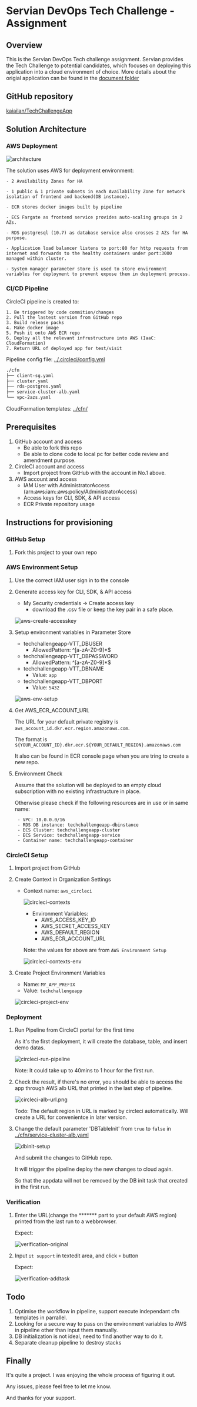 # Servian DevOps Tech Challenge - Assignment

## Overview

This is the Servian DevOps Tech challenge assignment. Servian provides the Tech Challenge to potential candidates, which focuses on deploying this application into a cloud environment of choice. More details about the origial application can be found in the [document folder](../doc/readme.md)

## GitHub repository

[kaiailan/TechChallengeApp](https://github.com/kaiailan/TechChallengeApp)

## Solution Architecture

### AWS Deployment

![architecture](images/architecture.png)

The solution uses AWS for deployment environment:
    
    - 2 Availability Zones for HA

    - 1 public & 1 private subnets in each Availability Zone for network isolation of frontend and backend(DB instance).

    - ECR stores docker images built by pipeline

    - ECS Fargate as frontend service provides auto-scaling groups in 2 AZs. 

    - RDS postgresql (10.7) as database service also crosses 2 AZs for HA purpose. 

    - Application load balancer listens to port:80 for http requests from internet and forwards to the healthy containers under port:3000 managed within cluster. 

    - System manager parameter store is used to store environment variables for deployment to prevent expose them in deployment process.

### CI/CD Pipeline

CircleCI pipeline is created to:

    1. Be triggered by code commition/changes
    2. Pull the lastest version from GitHub repo
    3. Build release packs 
    4. Make docker image
    5. Push it onto AWS ECR repo
    6. Deploy all the relevant infrustructure into AWS (IaaC: CloudFormation)
    7. Return URL of deployed app for test/visit

Pipeline config file: [../.circleci/config.yml](../.circleci/config.yml)

```sh
./cfn
├── client-sg.yaml
├── cluster.yaml
├── rds-postgres.yaml
├── service-cluster-alb.yaml
└── vpc-2azs.yaml
```

CloudFormation templates: [../cfn/](../cfn/)

## Prerequisites

1. GitHub account and access
    - Be able to fork this repo
    - Be able to clone code to local pc for better code review and amendment purpose.
2. CircleCI account and access
    - Import project from GitHub with the account in No.1 above.
3. AWS account and access
    - IAM User with AdministratorAccess (arn:aws:iam::aws:policy/AdministratorAccess)
    - Access keys for CLI, SDK, & API access
    - ECR Private repository usage

## Instructions for provisioning

### GitHub Setup

1. Fork this project to your own repo

### AWS Environment Setup

1. Use the correct IAM user sign in to the console

2. Generate access key for CLI, SDK, & API access
    - My Security credentials -> Create access key
        - download the .csv file or keep the key pair in a safe place.

    ![aws-create-accesskey](images/aws-create-accesskey.png)

3. Setup environment variables in Parameter Store

    - techchallengeapp-VTT_DBUSER
        - AllowedPattern: ^[a-zA-Z0-9]*$
    - techchallengeapp-VTT_DBPASSWORD
        - AllowedPattern: ^[a-zA-Z0-9]*$
    - techchallengeapp-VTT_DBNAME
        - Value: `app`
    - techchallengeapp-VTT_DBPORT
        - Value: `5432`

    ![aws-env-setup](images/aws-env-setup.png)

4. Get AWS_ECR_ACCOUNT_URL

    The URL for your default private registry is `aws_account_id.dkr.ecr.region.amazonaws.com`.

    The format is `${YOUR_ACCOUNT_ID}.dkr.ecr.${YOUR_DEFAULT_REGION}.amazonaws.com`

    It also can be found in ECR console page when you are tring to create a new repo.

5. Environment Check 

    Assume that the solution will be deployed to an empty cloud subscription with no existing infrastructure in place.

    Otherwise please check if the following resources are in use or in same name:

        - VPC: 10.0.0.0/16
        - RDS DB instance: techchallengeapp-dbinstance
        - ECS Cluster: techchallengeapp-cluster
        - ECS Service: techchallengeapp-service
        - Container name: techchallengeapp-container

### CircleCI Setup

1. Import project from GitHub 
2. Create Context in Organization Settings
    - Context name: `aws_circleci`

        ![circleci-contexts](images/circleci-contexts.png)
        
        - Environment Variables:
            - AWS_ACCESS_KEY_ID
            - AWS_SECRET_ACCESS_KEY
            - AWS_DEFAULT_REGION
            - AWS_ECR_ACCOUNT_URL

        Note: the values for above are from `AWS Environment Setup`
        
        ![circleci-contexts-env](images/circleci-contexts-env.png)

3. Create Project Environment Variables
    - Name: `MY_APP_PREFIX`
    - Value: `techchallengeapp`

    ![circleci-project-env](images/circleci-project-env.png)

### Deployment

1.  Run Pipeline from CircleCI portal for the first time

    As it's the first deployment, it will create the database, table, and insert demo datas.

    ![circleci-run-pipeline](images/circleci-run-pipeline.png)

    Note: It could take up to 40mins to 1 hour for the first run.

2.  Check the result, if there's no error, you should be able to access the app through AWS alb URL that printed in the last step of pipeline.

    ![circleci-alb-url.png](images/circleci-alb-url.png)

    Todo: The default region in URL is marked by circleci automatically. Will create a URL for convenientce in later version.

3.  Change the default parameter 'DBTableInit' from `true` to `false` in [../cfn/service-cluster-alb.yaml](../cfn/service-cluster-alb.yaml)

    ![dbinit-setup](images/dbinit-setup-false.png)

    And submit the changes to GitHub repo. 

    It will trigger the pipeline deploy the new changes to cloud again. 

    So that the appdata will not be removed by the DB init task that created in the first run.

### Verification

1.  Enter the URL(change the ******* part to your default AWS region) printed from the last run to a webbrowser.

    Expect:

    ![verification-original](images/verification-original.png)
    
2.  Input `it support` in textedit area, and click `+` button

    Expect:

    ![verification-addtask](images/verification-addtask.png)

## Todo

1.  Optimise the workflow in pipeline, support execute independant cfn templates in parrallel.
2.  Looking for a secure way to pass on the environment variables to AWS in pipeline other than input them manually.
3.  DB initialization is not ideal, need to find another way to do it.
4.  Separate cleanup pipeline to destroy stacks

##

## Finally

It's quite a project. I was enjoying the whole process of figuring it out.

Any issues, please feel free to let me know.

And thanks for your support.